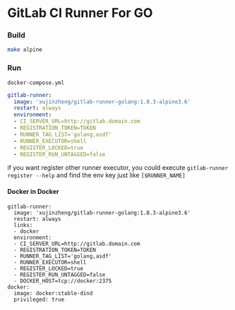 GitLab CI Runner For GO
=======================


### Build

```bash
make alpine
```

### Run 


`docker-compose.yml`

```yml
gitlab-runner:
  image: 'xujinzheng/gitlab-runner-golang:1.8.3-alpine3.6'
  restart: always
  environment:
  - CI_SERVER_URL=http://gitlab.domain.com
  - REGISTRATION_TOKEN=TOKEN
  - RUNNER_TAG_LIST='golang,asdf'
  - RUNNER_EXECUTOR=shell
  - REGISTER_LOCKED=true
  - REGISTER_RUN_UNTAGGED=false
```


if you want register other runner executor, you could execute `gitlab-runner register --help` and find the env key just like `[$RUNNER_NAME]`



#### Docker in Docker

```
gitlab-runner:
  image: 'xujinzheng/gitlab-runner-golang:1.8.3-alpine3.6'
  restart: always
  links:
  - docker
  environment:
  - CI_SERVER_URL=http://gitlab.domain.com
  - REGISTRATION_TOKEN=TOKEN
  - RUNNER_TAG_LIST='golang,asdf'
  - RUNNER_EXECUTOR=shell
  - REGISTER_LOCKED=true
  - REGISTER_RUN_UNTAGGED=false
  - DOCKER_HOST=tcp://docker:2375
docker:
  image: docker:stable-dind
  privileged: true
```